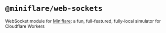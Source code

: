 # `@miniflare/web-sockets`

WebSocket module for [Miniflare](https://github.com/cloudflare/miniflare): a
fun, full-featured, fully-local simulator for Cloudflare Workers
